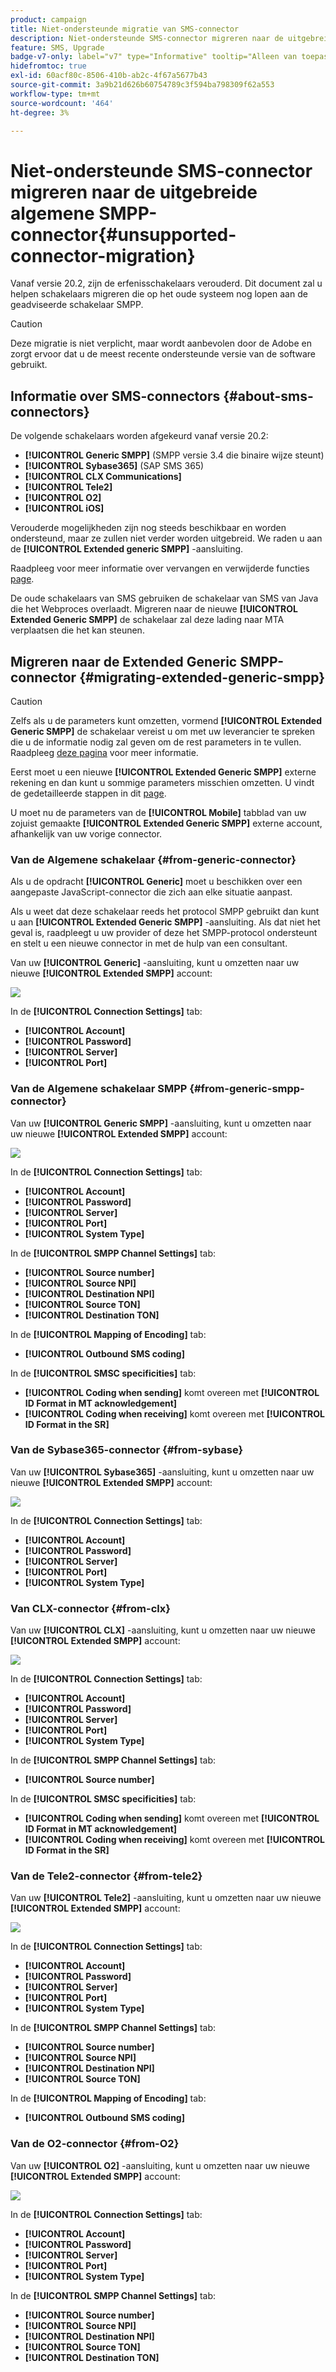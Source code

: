 ```yaml
---
product: campaign
title: Niet-ondersteunde migratie van SMS-connector
description: Niet-ondersteunde SMS-connector migreren naar de uitgebreide algemene SMPP-connector
feature: SMS, Upgrade
badge-v7-only: label="v7" type="Informative" tooltip="Alleen van toepassing op Campaign Classic v7"
hidefromtoc: true
exl-id: 60acf80c-8506-410b-ab2c-4f67a5677b43
source-git-commit: 3a9b21d626b60754789c3f594ba798309f62a553
workflow-type: tm+mt
source-wordcount: '464'
ht-degree: 3%

---
```


# Niet-ondersteunde SMS-connector migreren naar de uitgebreide algemene SMPP-connector{#unsupported-connector-migration}



Vanaf versie 20.2, zijn de erfenisschakelaars verouderd. Dit document zal u helpen schakelaars migreren die op het oude systeem nog lopen aan de geadviseerde schakelaar SMPP.

>[!CAUTION]
>
>Deze migratie is niet verplicht, maar wordt aanbevolen door de Adobe en zorgt ervoor dat u de meest recente ondersteunde versie van de software gebruikt.

## Informatie over SMS-connectors {#about-sms-connectors}

De volgende schakelaars worden afgekeurd vanaf versie 20.2:

* **[!UICONTROL Generic SMPP]** (SMPP versie 3.4 die binaire wijze steunt)
* **[!UICONTROL Sybase365]** (SAP SMS 365)
* **[!UICONTROL CLX Communications]**
* **[!UICONTROL Tele2]**
* **[!UICONTROL O2]**
* **[!UICONTROL iOS]**

Verouderde mogelijkheden zijn nog steeds beschikbaar en worden ondersteund, maar ze zullen niet verder worden uitgebreid. We raden u aan de **[!UICONTROL Extended generic SMPP]** -aansluiting.

Raadpleeg voor meer informatie over vervangen en verwijderde functies [page](../../rn/using/deprecated-features.md).

De oude schakelaars van SMS gebruiken de schakelaar van SMS van Java die het Webproces overlaadt. Migreren naar de nieuwe **[!UICONTROL Extended Generic SMPP]** de schakelaar zal deze lading naar MTA verplaatsen die het kan steunen.

## Migreren naar de Extended Generic SMPP-connector {#migrating-extended-generic-smpp}

>[!CAUTION]
>
>Zelfs als u de parameters kunt omzetten, vormend **[!UICONTROL Extended Generic SMPP]** de schakelaar vereist u om met uw leverancier te spreken die u de informatie nodig zal geven om de rest parameters in te vullen. Raadpleeg [deze pagina](sms-protocol.md) voor meer informatie.

Eerst moet u een nieuwe **[!UICONTROL Extended Generic SMPP]** externe rekening en dan kunt u sommige parameters misschien omzetten. U vindt de gedetailleerde stappen in dit [page](sms-set-up.md#creating-an-smpp-external-account).

U moet nu de parameters van de **[!UICONTROL Mobile]** tabblad van uw zojuist gemaakte **[!UICONTROL Extended Generic SMPP]** externe account, afhankelijk van uw vorige connector.

### Van de Algemene schakelaar {#from-generic-connector}

Als u de opdracht **[!UICONTROL Generic]** moet u beschikken over een aangepaste JavaScript-connector die zich aan elke situatie aanpast.

Als u weet dat deze schakelaar reeds het protocol SMPP gebruikt dan kunt u aan **[!UICONTROL Extended Generic SMPP]** -aansluiting. Als dat niet het geval is, raadpleegt u uw provider of deze het SMPP-protocol ondersteunt en stelt u een nieuwe connector in met de hulp van een consultant.

Van uw **[!UICONTROL Generic]** -aansluiting, kunt u omzetten naar uw nieuwe **[!UICONTROL Extended SMPP]** account:

![](assets/smpp_generic.png)

In de **[!UICONTROL Connection Settings]** tab:

* **[!UICONTROL Account]**
* **[!UICONTROL Password]**
* **[!UICONTROL Server]**
* **[!UICONTROL Port]**

### Van de Algemene schakelaar SMPP {#from-generic-smpp-connector}

Van uw **[!UICONTROL Generic SMPP]** -aansluiting, kunt u omzetten naar uw nieuwe **[!UICONTROL Extended SMPP]** account:

![](assets/smpp_generic_2.png)

In de **[!UICONTROL Connection Settings]** tab:

* **[!UICONTROL Account]**
* **[!UICONTROL Password]**
* **[!UICONTROL Server]**
* **[!UICONTROL Port]**
* **[!UICONTROL System Type]**

In de **[!UICONTROL SMPP Channel Settings]** tab:

* **[!UICONTROL Source number]**
* **[!UICONTROL Source NPI]**
* **[!UICONTROL Destination NPI]**
* **[!UICONTROL Source TON]**
* **[!UICONTROL Destination TON]**

In de **[!UICONTROL Mapping of Encoding]** tab:

* **[!UICONTROL Outbound SMS coding]**

In de **[!UICONTROL SMSC specificities]** tab:

* **[!UICONTROL Coding when sending]** komt overeen met **[!UICONTROL ID Format in MT acknowledgement]**
* **[!UICONTROL Coding when receiving]** komt overeen met **[!UICONTROL ID Format in the SR]**

### Van de Sybase365-connector {#from-sybase}

Van uw **[!UICONTROL Sybase365]** -aansluiting, kunt u omzetten naar uw nieuwe **[!UICONTROL Extended SMPP]** account:

![](assets/smpp_3.png)

In de **[!UICONTROL Connection Settings]** tab:

* **[!UICONTROL Account]**
* **[!UICONTROL Password]**
* **[!UICONTROL Server]**
* **[!UICONTROL Port]**
* **[!UICONTROL System Type]**

### Van CLX-connector {#from-clx}

Van uw **[!UICONTROL CLX]** -aansluiting, kunt u omzetten naar uw nieuwe **[!UICONTROL Extended SMPP]** account:

![](assets/smpp_4.png)

In de **[!UICONTROL Connection Settings]** tab:

* **[!UICONTROL Account]**
* **[!UICONTROL Password]**
* **[!UICONTROL Server]**
* **[!UICONTROL Port]**
* **[!UICONTROL System Type]**

In de **[!UICONTROL SMPP Channel Settings]** tab:

* **[!UICONTROL Source number]**

In de **[!UICONTROL SMSC specificities]** tab:

* **[!UICONTROL Coding when sending]** komt overeen met **[!UICONTROL ID Format in MT acknowledgement]**
* **[!UICONTROL Coding when receiving]** komt overeen met **[!UICONTROL ID Format in the SR]**

### Van de Tele2-connector {#from-tele2}

Van uw **[!UICONTROL Tele2]** -aansluiting, kunt u omzetten naar uw nieuwe **[!UICONTROL Extended SMPP]** account:

![](assets/smpp_6.png)

In de **[!UICONTROL Connection Settings]** tab:

* **[!UICONTROL Account]**
* **[!UICONTROL Password]**
* **[!UICONTROL Server]**
* **[!UICONTROL Port]**
* **[!UICONTROL System Type]**

In de **[!UICONTROL SMPP Channel Settings]** tab:

* **[!UICONTROL Source number]**
* **[!UICONTROL Source NPI]**
* **[!UICONTROL Destination NPI]**
* **[!UICONTROL Source TON]**

In de **[!UICONTROL Mapping of Encoding]** tab:

* **[!UICONTROL Outbound SMS coding]**

### Van de O2-connector {#from-O2}

Van uw **[!UICONTROL O2]** -aansluiting, kunt u omzetten naar uw nieuwe **[!UICONTROL Extended SMPP]** account:

![](assets/smpp_5.png)

In de **[!UICONTROL Connection Settings]** tab:

* **[!UICONTROL Account]**
* **[!UICONTROL Password]**
* **[!UICONTROL Server]**
* **[!UICONTROL Port]**
* **[!UICONTROL System Type]**

In de **[!UICONTROL SMPP Channel Settings]** tab:

* **[!UICONTROL Source number]**
* **[!UICONTROL Source NPI]**
* **[!UICONTROL Destination NPI]**
* **[!UICONTROL Source TON]**
* **[!UICONTROL Destination TON]**
